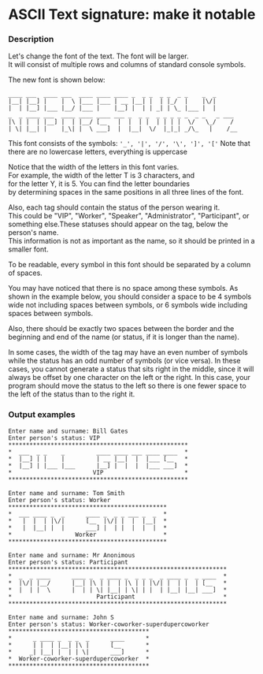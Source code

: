 # ASCII Text signature: make it notable

### Description
Let's change the font of the text. The font will be larger.  
It will consist of multiple rows and columns of standard console symbols.

The new font is shown below:

```
____ ___  ____ ___  ____ ____ ____ _  _ _  _ _  _ _    _  _
|__| |__] |    |  \ |___ |___ | __ |__| |  | |_/  |    |\/|
|  | |__] |___ |__/ |___ |    |__] |  | | _| | \_ |___ |  |
_  _ ____ ___  ____ ____ ____ ___ _  _ _  _ _ _ _ _  _ _   _ ___ 
|\ | |  | |__] |  | |__/ [__   |  |  | |  | | | |  \/   \_/    / 
| \| |__| |    |_\| |  \ ___]  |  |__|  \/  |_|_| _/\_   |    /__
```

This font consists of the symbols: `'_', '|', '/', '\', ']', '['`
Note that there are no lowercase letters, everything is uppercase

Notice that the width of the letters in this font varies.  
For example, the width of the letter T is 3 characters, and  
for the letter Y, it is 5. You can find the letter boundaries  
by determining spaces in the same positions in all three lines of the
font.

Also, each tag should contain the status of the person wearing it.  
This could be "VIP", "Worker", "Speaker", "Administrator",
"Participant", or something else.These statuses should appear on the
tag, below the person's name.  
This information is not as important as the name, so it should be
printed in a smaller font.

To be readable, every symbol in this font should be separated by a
column of spaces.

You may have noticed that there is no space among these symbols. As
shown in the example below, you should consider a space to be 4 symbols
wide not including spaces between symbols, or 6 symbols wide including
spaces between symbols.

Also, there should be exactly two spaces between the border and the
beginning and end of the name (or status, if it is longer than the
name).

In some cases, the width of the tag may have an even number of symbols
while the status has an odd number of symbols (or vice versa). In these
cases, you cannot generate a status that sits right in the middle, since
it will always be offset by one character on the left or the right. In
this case, your program should move the status to the left so there is
one fewer space to the left of the status than to the right it.

### Output examples

```
Enter name and surname: Bill Gates
Enter person's status: VIP
***************************************************
*  ___  _ _    _         ____ ____ ___ ____ ____  *
*  |__] | |    |         | __ |__|  |  |___ [__   *
*  |__] | |___ |___      |__] |  |  |  |___ ___]  *
*                       VIP                       *
***************************************************
```

```
Enter name and surname: Tom Smith
Enter person's status: Worker
*********************************************
*  ___ ____ _  _      ____ _  _ _ ___ _  _  *
*   |  |  | |\/|      [__  |\/| |  |  |__|  *
*   |  |__| |  |      ___] |  | |  |  |  |  *
*                  Worker                   *
*********************************************
```

```
Enter name and surname: Mr Anonimous
Enter person's status: Participant
**************************************************************
*  _  _ ____      ____ _  _ ____ _  _ _ _  _ ____ _  _ ____  *
*  |\/| |__/      |__| |\ | |  | |\ | | |\/| |  | |  | [__   *
*  |  | |  \      |  | | \| |__| | \| | |  | |__| |__| ___]  *
*                        Participant                         *
**************************************************************
```

```
Enter name and surname: John S
Enter person's status: Worker-coworker-superdupercoworker
****************************************
*      _ ____ _  _ _  _      ____      *
*      | |  | |__| |\ |      [__       *
*     _| |__| |  | | \|      ___]      *
*  Worker-coworker-superdupercoworker  *
****************************************
```
